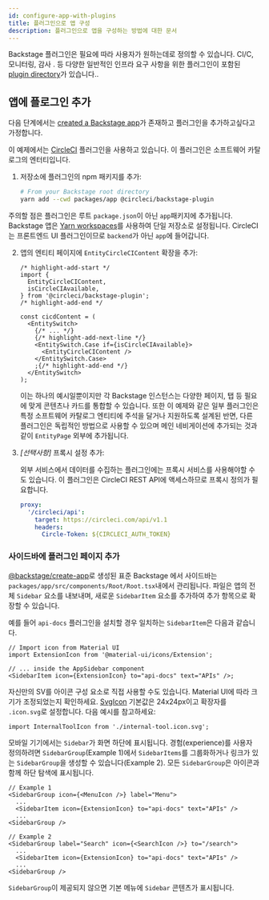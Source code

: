 ```yaml
---
id: configure-app-with-plugins
title: 플러그인으로 앱 구성
description: 플러그인으로 앱을 구성하는 방법에 대한 문서
---
```


Backstage 플러그인은 필요에 따라 사용자가 원하는데로 정의할 수 있습니다.
CI/C, 모니터링, 감사 . 등 다양한 일반적인 인프라 요구 사항을 위한 플러그인이 포함된
[plugin directory](https://backstage.io/plugins)가 있습니다..

## 앱에 플로그인 추가

다음 단계에서는 [created a Backstage app](./create-an-app.md)가 존재하고 플러그인을 추가하고싶다고 가정합니다.

이 예제에서는 [CircleCI](https://github.com/CircleCI-Public/backstage-plugin/tree/main/plugins/circleci) 
플러그인을 사용하고 있습니다. 이 플러그인은 소프트웨어 카탈로그의 엔터티입니다.

1. 저장소에 플러그인의 npm 패키지를 추가:

   ```bash
   # From your Backstage root directory
   yarn add --cwd packages/app @circleci/backstage-plugin
   ```

  주의할 점은 플러그인은 루트 `package.json`이 아닌 `app`패키지에 추가됩니다.
  Backstage 앱은 [Yarn workspaces](https://classic.yarnpkg.com/en/docs/workspaces/)를
  사용하여 단일 저장소로 설정됩니다. CircleCI는 프론트엔드 UI 플러그인이므로 `backend`가 아닌 `app`에 들어갑니다.
  
2. 앱의 엔티티 페이지에 `EntityCircleCIContent` 확장을 추가:

   ```tsx title="packages/app/src/components/catalog/EntityPage.tsx"
   /* highlight-add-start */
   import {
     EntityCircleCIContent,
     isCircleCIAvailable,
   } from '@circleci/backstage-plugin';
   /* highlight-add-end */

   const cicdContent = (
     <EntitySwitch>
       {/* ... */}
       {/* highlight-add-next-line */}
       <EntitySwitch.Case if={isCircleCIAvailable}>
         <EntityCircleCIContent />
       </EntitySwitch.Case>
       ;{/* highlight-add-end */}
     </EntitySwitch>
   );
   ```

   이는 하나의 예시일뿐이지만 각 Backstage 인스턴스는 다양한 페이지, 탭 등 필요에 맞게 콘텐츠나 카드를 통합할 수 있습니다.
   또한 이 예제와 같은 일부 플러그인은 특정 소프트웨어 카탈로그 엔티티에 주석을 달거나 지원하도록 설계된 반면, 다른 플러그인은
   독립적인 방법으로 사용할 수 있으며 메인 네비게이션에 추가되는 것과 같이 `EntityPage` 외부에 추가됩니다.

3. _[선택사항]_ 프록시 설정 추가:

   외부 서비스에서 데이터를 수집하는 플러그인에는 프록시 서비스를 사용해야할 수도 있습니다. 이 플러그인은 CircleCI REST API에
   액세스하므로 프록시 정의가 필요합니다.

   ```yaml title="app-config.yaml"
   proxy:
     '/circleci/api':
       target: https://circleci.com/api/v1.1
       headers:
         Circle-Token: ${CIRCLECI_AUTH_TOKEN}
   ```

### 사이드바에 플러그인 페이지 추가

[@backstage/create-app](./create-an-app.md)로 생성된 표준 Backstage 에서 사이드바는 
`packages/app/src/components/Root/Root.tsx`내에서 관리됩니다. 파일은 앱의 전체 `Sidebar` 요소를
내보내며, 새로운 `SidebarItem` 요소를 추가하여 추가 항목으로 확장할 수 있습니다.

예를 들어 `api-docs` 플러그인을 설치할 경우 일치하는 `SidebarItem`은 다음과 같습니다.

```tsx title="packages/app/src/components/Root/Root.tsx"
// Import icon from Material UI
import ExtensionIcon from '@material-ui/icons/Extension';

// ... inside the AppSidebar component
<SidebarItem icon={ExtensionIcon} to="api-docs" text="APIs" />;
```

자신만의 SV를 아이콘 구성 요소로 직접 사용할 수도 있습니다. Material UI에 따라 크기가 조정되었는지 
확인하세요. [SvgIcon](https://material-ui.com/api/svg-icon/) 기본값은 24x24px이고 확장자를
`.icon.svg`로 설정합니다. 다음 예시를 참고하세요:

```tsx
import InternalToolIcon from './internal-tool.icon.svg';
```

모바일 기기에서는 `Sidebar`가 화면 하단에 표시됩니다. 경험(experience)를 사용자 정의하려면 
`SidebarGroup`(Example 1)에서 `SidebarItems`를 그룹화하거나 링크가 있는 `SidebarGroup`을
생성할 수 있습니다(Example 2). 모든 `SidebarGroup`은 아이콘과 함께 하단 탐색에 표시됩니다.

```tsx
// Example 1
<SidebarGroup icon={<MenuIcon />} label="Menu">
  ...
  <SidebarItem icon={ExtensionIcon} to="api-docs" text="APIs" />
  ...
<SidebarGroup />
```

```tsx
// Example 2
<SidebarGroup label="Search" icon={<SearchIcon />} to="/search">
  ...
  <SidebarItem icon={ExtensionIcon} to="api-docs" text="APIs" />
  ...
<SidebarGroup />
```

`SidebarGroup`이 제공되지 않으면 기본 메뉴에 `Sidebar` 콘텐츠가 표시됩니다.